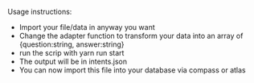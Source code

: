 
Usage instructions:
 *  Import your file/data in anyway you want
 *  Change the adapter function to transform your data into an array of {question:string, answer:string}
 *  run the scrip with yarn run start
 *  The output will be in intents.json
 *  You can now import this file into your database via compass or atlas
